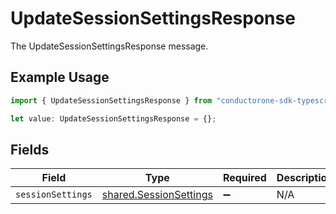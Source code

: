 # UpdateSessionSettingsResponse

The UpdateSessionSettingsResponse message.

## Example Usage

```typescript
import { UpdateSessionSettingsResponse } from "conductorone-sdk-typescript/sdk/models/shared";

let value: UpdateSessionSettingsResponse = {};
```

## Fields

| Field                                                                   | Type                                                                    | Required                                                                | Description                                                             |
| ----------------------------------------------------------------------- | ----------------------------------------------------------------------- | ----------------------------------------------------------------------- | ----------------------------------------------------------------------- |
| `sessionSettings`                                                       | [shared.SessionSettings](../../../sdk/models/shared/sessionsettings.md) | :heavy_minus_sign:                                                      | N/A                                                                     |